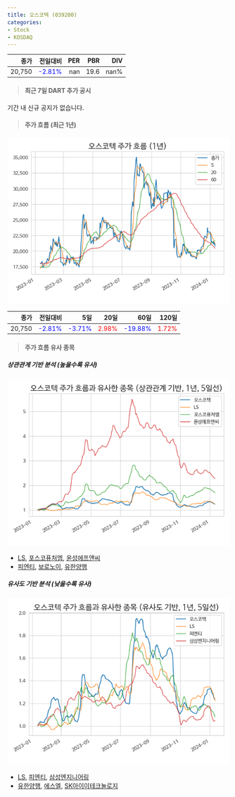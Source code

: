 ```yaml
---
title: 오스코텍 (039200)
categories:
- Stock
- KOSDAQ
---
```


|종가|전일대비|PER|PBR|DIV|
|---:|-------:|--:|--:|--:|
|20,750|<span style="color: blue">-2.81%</span>|nan|19.6|nan%|

<!-- more -->

> #### 최근 7일 DART 추가 공시

기간 내 신규 공지가 없습니다.

> #### 주가 흐름 (최근 1년)

![039200](/assets/images/stock/039200.png)

|종가|전일대비|5일|20일|60일|120일|
|---:|-------:|--:|---:|---:|----:|
|20,750|<span style="color: blue">-2.81%</span>|<span style="color: blue">-3.71%</span>|<span style="color: red">2.98%</span>|<span style="color: blue">-19.88%</span>|<span style="color: red">1.72%</span>|

> #### 주가 흐름 유사 종목

##### 상관관계 기반 분석 (높을수록 유사)
![039200](/assets/images/stock/039200_corr.png)
- [LS](/006260/), [포스코퓨처엠](/003670/), [윤성에프앤씨](/372170/)
- [피엔티](/137400/), [보로노이](/310210/), [유한양행](/000100/)

##### 유사도 기반 분석 (낮을수록 유사)	
![039200](/assets/images/stock/039200_sim.png)
- [LS](/006260/), [피엔티](/137400/), [삼성엔지니어링](/028050/)
- [유한양행](/000100/), [에스엘](/005850/), [SK아이이테크놀로지](/361610/)